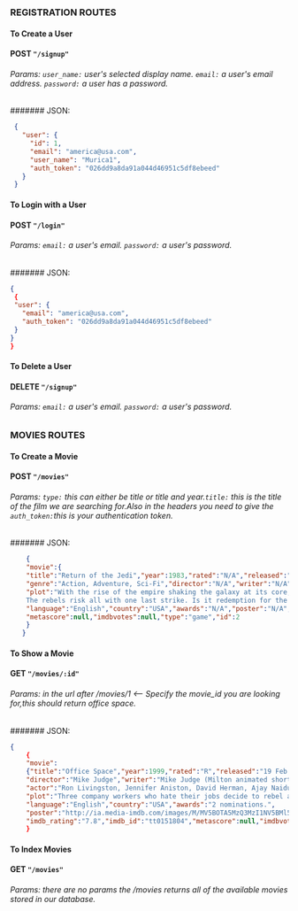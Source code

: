 ### REGISTRATION ROUTES

#### To Create a User
#### POST `"/signup"`
###### Params: `user_name:` user's selected display name. `email:` a user's email address. `password:` a user has a password.

####### JSON:
```json
 {
   "user": {
     "id": 1,
     "email": "america@usa.com",
     "user_name": "Murica1",
     "auth_token": "026dd9a8da91a044d46951c5df8ebeed"
   }
 }
```


#### To Login with a User
#### POST `"/login"`
###### Params: `email:` a user's email. `password:` a user's password.

####### JSON:
```json
{
 {
 "user": {
   "email": "america@usa.com",
   "auth_token": "026dd9a8da91a044d46951c5df8ebeed"
 }
}
}
```

#### To Delete a User
#### DELETE `"/signup"`
###### Params: `email:` a user's email. `password:` a user's password.

### MOVIES ROUTES

#### To Create a Movie
#### POST `"/movies"`
###### Params: `type:` this can either be title or title and year.`title:` this is the title of the film we are searching for.Also in the headers you need to give the `auth_token:`this is your authentication token.

####### JSON:
```json
    {
    "movie":{
    "title":"Return of the Jedi","year":1983,"rated":"N/A","released":"25 May 1983",
    "genre":"Action, Adventure, Sci-Fi","director":"N/A","writer":"N/A","actor":"N/A",
    "plot":"With the rise of the empire shaking the galaxy at its core, the rebels are driven deep into hiding.
    The rebels risk all with one last strike. Is it redemption for the freedom of the galaxy ...",
    "language":"English","country":"USA","awards":"N/A","poster":"N/A","imdb_rating":"8.2","imdb_id":"tt2301123",
    "metascore":null,"imdbvotes":null,"type":"game","id":2
    }
   }
```

#### To Show a Movie
#### GET `"/movies/:id"`
###### Params: in the url after /movies/1 <-- Specify the movie_id you are looking for,this should return office space.

####### JSON:
```json
{
    {
    "movie":
    {"title":"Office Space","year":1999,"rated":"R","released":"19 Feb 1999","genre":"Comedy",
    "director":"Mike Judge","writer":"Mike Judge (Milton animated shorts), Mike Judge (screenplay)",
    "actor":"Ron Livingston, Jennifer Aniston, David Herman, Ajay Naidu",
    "plot":"Three company workers who hate their jobs decide to rebel against their greedy boss.",
    "language":"English","country":"USA","awards":"2 nominations.",
    "poster":"http://ia.media-imdb.com/images/M/MV5BOTA5MzQ3MzI1NV5BMl5BanBnXkFtZTgwNTcxNTYxMTE@._V1_SX300.jpg",
    "imdb_rating":"7.8","imdb_id":"tt0151804","metascore":null,"imdbvotes":null,"type":"movie","id":1}}
    }
```

#### To Index Movies
#### GET `"/movies"`
######  Params: there are no params the /movies returns all of the available movies stored in our database.